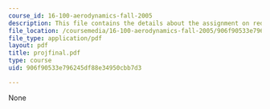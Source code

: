 ```yaml
---
course_id: 16-100-aerodynamics-fall-2005
description: This file contains the details about the assignment on redesign of BWB.
file_location: /coursemedia/16-100-aerodynamics-fall-2005/906f90533e796245df88e34950cbb7d3_projfinal.pdf
file_type: application/pdf
layout: pdf
title: projfinal.pdf
type: course
uid: 906f90533e796245df88e34950cbb7d3

---
```

None